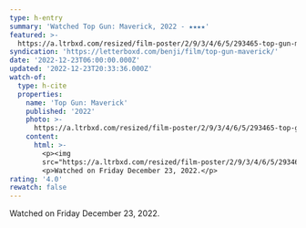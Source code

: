 ```yaml
---
type: h-entry
summary: 'Watched Top Gun: Maverick, 2022 - ★★★★'
featured: >-
  https://a.ltrbxd.com/resized/film-poster/2/9/3/4/6/5/293465-top-gun-maverick-0-600-0-900-crop.jpg?v=9f8af0f61b
syndication: 'https://letterboxd.com/benji/film/top-gun-maverick/'
date: '2022-12-23T06:00:00.000Z'
updated: '2022-12-23T20:33:36.000Z'
watch-of:
  type: h-cite
  properties:
    name: 'Top Gun: Maverick'
    published: '2022'
    photo: >-
      https://a.ltrbxd.com/resized/film-poster/2/9/3/4/6/5/293465-top-gun-maverick-0-600-0-900-crop.jpg?v=9f8af0f61b
    content:
      html: >-
        <p><img
        src="https://a.ltrbxd.com/resized/film-poster/2/9/3/4/6/5/293465-top-gun-maverick-0-600-0-900-crop.jpg?v=9f8af0f61b"/></p>
        <p>Watched on Friday December 23, 2022.</p>
rating: '4.0'
rewatch: false
---
```

Watched on Friday December 23, 2022.
